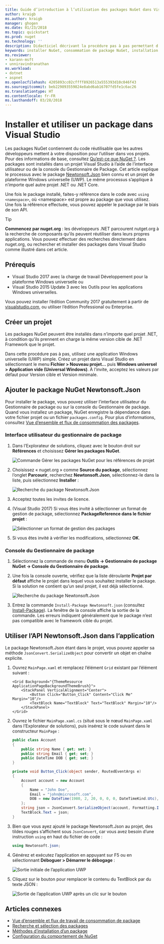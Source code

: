 ```yaml
---
title: Guide d’introduction à l’utilisation des packages NuGet dans Visual Studio | Microsoft Docs
author: kraigb
ms.author: kraigb
manager: ghogen
ms.date: 01/23/2018
ms.topic: quickstart
ms.prod: nuget
ms.technology: ''
description: Didacticiel décrivant la procédure pas à pas permettant d’installer et d’utiliser un package NuGet dans un projet Visual Studio.
keywords: installer NuGet, consommation de package NuGet, installation de packages NuGet, références de package NuGet, utilisation de packages NuGet
ms.reviewer:
- karann-msft
- unniravindranathan
ms.workload:
- dotnet
- aspnet
ms.openlocfilehash: 4205893cc02cffff8926513a555393d10c046f43
ms.sourcegitcommit: beb229893559824e8abd6ab16707fd5fe1c6ac26
ms.translationtype: HT
ms.contentlocale: fr-FR
ms.lasthandoff: 03/28/2018
---
```

# <a name="install-and-use-a-package-in-visual-studio"></a>Installer et utiliser un package dans Visual Studio

Les packages NuGet contiennent du code réutilisable que les autres développeurs mettent à votre disposition pour l’utiliser dans vos projets. Pour des informations de base, consultez [Qu’est-ce que NuGet ?](../What-is-NuGet.md). Les packages sont installés dans un projet Visual Studio à l’aide de l’interface utilisateur ou de la console du Gestionnaire de Package. Cet article explique le processus avec le package [Newtonsoft.Json](https://www.nuget.org/packages/Newtonsoft.Json/) bien connu et un projet de plateforme Windows universelle (UWP). Le même processus s’applique à n’importe quel autre projet .NET ou .NET Core.

Une fois le package installé, faites-y référence dans le code avec `using <namespace>`, où \<namespace\> est propre au package que vous utilisez. Une fois la référence effectuée, vous pouvez appeler le package par le biais de son API.

> [!Tip]
> **Commencez par nuget.org** : les développeurs .NET parcourent nutget.org à la recherche de composants qu’ils peuvent réutiliser dans leurs propres applications. Vous pouvez effectuer des recherches directement dans nuget.org, ou rechercher et installer des packages dans Visual Studio comme illustré dans cet article.

## <a name="prerequisites"></a>Prérequis

- Visual Studio 2017 avec la charge de travail Développement pour la plateforme Windows universelle ou
- Visual Studio 2015 Update 3 avec les Outils pour les applications Windows universelles.

Vous pouvez installer l’édition Community 2017 gratuitement à partir de [visualstudio.com](https://www.visualstudio.com/), ou utiliser l’édition Professional ou Enterprise.

## <a name="create-a-project"></a>Créer un projet

Les packages NuGet peuvent être installés dans n’importe quel projet .NET, à condition qu’ils prennent en charge la même version cible de .NET Framework que le projet.

Dans cette procédure pas à pas, utilisez une application Windows universelle (UWP) simple. Créez un projet dans Visual Studio en sélectionnant le menu **Fichier > Nouveau projet...** puis **Windows universel > Application vide (Universal Windows)**. À l’invite, acceptez les valeurs par défaut pour Version cible et Version minimale.

## <a name="add-the-newtonsoftjson-nuget-package"></a>Ajouter le package NuGet Newtonsoft.Json

Pour installer le package, vous pouvez utiliser l’interface utilisateur du Gestionnaire de package ou sur la console du Gestionnaire de package. Quand vous installez un package, NuGet enregistre la dépendance dans votre fichier projet ou un fichier `packages.config`. Pour plus d’informations, consultez [Vue d’ensemble et flux de consommation des packages](../consume-packages/Overview-and-Workflow.md).

### <a name="package-manager-ui"></a>Interface utilisateur du gestionnaire de package

1. Dans l’Explorateur de solutions, cliquez avec le bouton droit sur **Références** et choisissez **Gérer les packages NuGet**.

    ![Commande Gérer les packages NuGet pour les références de projet](media/QS_Use-02-ManageNuGetPackages.png)

1. Choisissez « nuget.org » comme **Source du package**, sélectionnez l’onglet **Parcourir**, recherchez **Newtonsoft.Json**, sélectionnez-le dans la liste, puis sélectionnez **Installer** :

    ![Recherche du package Newtonsoft.Json](media/QS_Use-03-NewtonsoftJson.png)

1. Acceptez toutes les invites de licence.

1. (Visual Studio 2017) Si vous êtes invité à sélectionner un format de gestion de package, sélectionnez **PackageReference dans le fichier projet** :

    ![Sélectionner un format de gestion des packages](media/QS_Use-03b-SelectFormat.png)

1. Si vous êtes invité à vérifier les modifications, sélectionnez **OK**.

### <a name="package-manager-console"></a>Console du Gestionnaire de package

1. Sélectionnez la commande de menu **Outils -> Gestionnaire de package NuGet -> Console du Gestionnaire de package**.

1. Une fois la console ouverte, vérifiez que la liste déroulante **Projet par défaut** affiche le projet dans lequel vous souhaitez installer le package. Si la solution ne contient qu’un seul projet, il est déjà sélectionné.

    ![Recherche du package Newtonsoft.Json](media/QS_Use-08-Console1.png)

1. Entrez la commande `Install-Package Newtonsoft.json` (consultez [Install-Package](../tools/ps-ref-install-package.md)). La fenêtre de la console affiche la sortie de la commande. Les erreurs indiquent généralement que le package n’est pas compatible avec le framework cible du projet.

## <a name="use-the-newtonsoftjson-api-in-the-app"></a>Utiliser l’API Newtonsoft.Json dans l’application

Le package Newtonsoft.Json étant dans le projet, vous pouvez appeler sa méthode `JsonConvert.SerializeObject` pour convertir un objet en chaîne explicite.

1. Ouvrez `MainPage.xaml` et remplacez l’élément `Grid` existant par l’élément suivant :

    ```xaml
    <Grid Background="{ThemeResource ApplicationPageBackgroundThemeBrush}">
        <StackPanel VerticalAlignment="Center">
            <Button Click="Button_Click" Content="Click Me" Margin="10"/>
            <TextBlock Name="TextBlock" Text="TextBlock" Margin="10"/>
        </StackPanel>
    </Grid>
    ```

1. Ouvrez le fichier `MainPage.xaml.cs` (situé sous le nœud `MainPage.xaml` dans l’Explorateur de solutions), puis insérez le code suivant dans le constructeur `MainPage` :

    ```cs
    public class Account
    {
        public string Name { get; set; }
        public string Email { get; set; }
        public DateTime DOB { get; set; }
    }

    private void Button_Click(object sender, RoutedEventArgs e)
    {
        Account account = new Account
        {
            Name = "John Doe",
            Email = "john@microsoft.com",
            DOB = new DateTime(1980, 2, 20, 0, 0, 0, DateTimeKind.Utc),
        };
        string json = JsonConvert.SerializeObject(account, Formatting.Indented);
        TextBlock.Text = json;
    }
    ```

1. Bien que vous ayez ajouté le package Newtonsoft.Json au projet, des tildes rouges s’affichent sous `JsonConvert`, car vous avez besoin d’une instruction `using` en haut du fichier de code :

    ```cs
    using Newtonsoft.json;
    ```

1. Générez et exécutez l’application en appuyant sur F5 ou en sélectionnant **Déboguer > Démarrer le débogage** :

    ![Sortie initiale de l’application UWP](media/QS_Use-06-AppStart.png)

1. Cliquez sur le bouton pour remplacer le contenu du TextBlock par du texte JSON :

    ![Sortie de l’application UWP après un clic sur le bouton](media/QS_Use-07-AppEnd.png)

## <a name="related-articles"></a>Articles connexes

- [Vue d’ensemble et flux de travail de consommation de package](../consume-packages/overview-and-workflow.md)
- [Recherche et sélection des packages](../consume-packages/finding-and-choosing-packages.md)
- [Méthodes d’installation d’un package](../consume-packages/ways-to-install-a-package.md)
- [Configuration du comportement de NuGet](../consume-packages/configuring-nuget-behavior.md)
